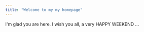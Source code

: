 ```yaml
---
title: "Welcome to my my homepage"
---
```


I'm glad you are here. I wish you all, a very HAPPY WEEKEND ...
